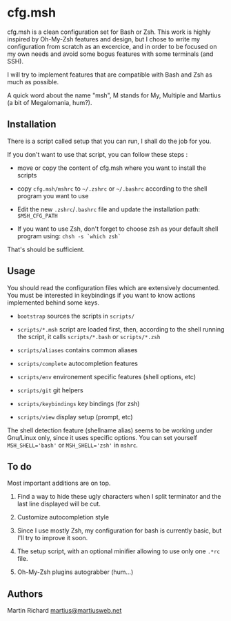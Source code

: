 cfg.msh
=======

cfg.msh is a clean configuration set for Bash or Zsh.
This work is highly inspired by Oh-My-Zsh features and design, but I chose to
write my configuration from scratch as an excercice, and in order to be focused
on my own needs and avoid some bogus features with some terminals (and SSH).

I will try to implement features that are compatible with Bash and Zsh as
much as possible.

A quick word about the name "msh", M stands for My, Multiple and Martius (a bit
of Megalomania, hum?).

Installation
------------
There is a script called setup that you can run, I shall do the job for you.

If you don't want to use that script, you can follow these steps :
 * move or copy the content of cfg.msh where you want to install the scripts

 * copy `cfg.msh/mshrc` to `~/.zshrc` or `~/.bashrc` according to the shell
 program you want to use 

 * Edit the new `.zshrc`/`.bashrc` file and update the installation path:
 ``$MSH_CFG_PATH``

 * If you want to use Zsh, don't forget to choose zsh as your default shell
 program using: `` chsh -s `which zsh` ``

That's should be sufficient.

Usage
-----

You should read the configuration files which are extensively documented. You
must be interested in keybindings if you want to know actions implemented behind
some keys.

 * `bootstrap` sources the scripts in `scripts/`

 * `scripts/*.msh` script are loaded first, then, according to the shell running the
 script, it calls `scripts/*.bash` or `scripts/*.zsh`

 * `scripts/aliases` contains common aliases
 * `scripts/complete` autocompletion features
 * `scripts/env` environement specific features (shell options, etc)
 * `scripts/git` git helpers
 * `scripts/keybindings` key bindings (for zsh)
 * `scripts/view` display setup (prompt, etc)

The shell detection feature (shellname alias) seems to be working under
Gnu/Linux only, since it uses specific options. You can set yourself
`MSH_SHELL='bash'` or `MSH_SHELL='zsh'` in `mshrc`.

To do
-----

Most important additions are on top.

 1. Find a way to hide these ugly characters when I split terminator and the
    last line displayed will be cut.

 2. Customize autocompletion style

 3. Since I use mostly Zsh, my configuration for bash is currently basic, but
    I'll try to improve it soon.

 4. The setup script, with an optional minifier allowing to use only one `.*rc`
    file.

 5. Oh-My-Zsh plugins autograbber (hum...)

Authors
-------
Martin Richard <martius@martiusweb.net>
